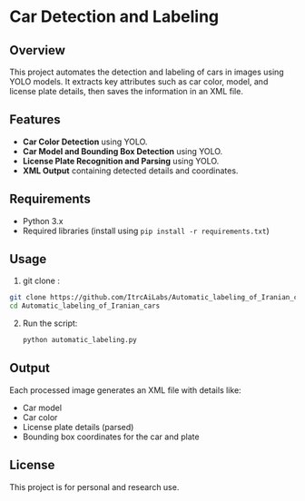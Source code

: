 # Car Detection and Labeling

## Overview
This project automates the detection and labeling of cars in images using YOLO models. It extracts key attributes such as car color, model, and license plate details, then saves the information in an XML file.

## Features
- **Car Color Detection** using YOLO.
- **Car Model and Bounding Box Detection** using YOLO.
- **License Plate Recognition and Parsing** using YOLO.
- **XML Output** containing detected details and coordinates.

## Requirements
- Python 3.x
- Required libraries (install using `pip install -r requirements.txt`)

## Usage
1. git clone :

```bash
git clone https://github.com/ItrcAiLabs/Automatic_labeling_of_Iranian_cars
cd Automatic_labeling_of_Iranian_cars
```

2. Run the script:
   ```bash
   python automatic_labeling.py
   ```

## Output
Each processed image generates an XML file with details like:
- Car model
- Car color
- License plate details (parsed)
- Bounding box coordinates for the car and plate



## License
This project is for personal and research use.

